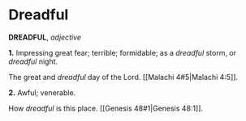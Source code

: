 # Dreadful

**DREADFUL**, _adjective_

**1.** Impressing great fear; terrible; formidable; as a _dreadful_ storm, or _dreadful_ night.

The great and _dreadful_ day of the Lord. [[Malachi 4#5|Malachi 4:5]].

**2.** Awful; venerable.

How _dreadful_ is this place. [[Genesis 48#1|Genesis 48:1]].